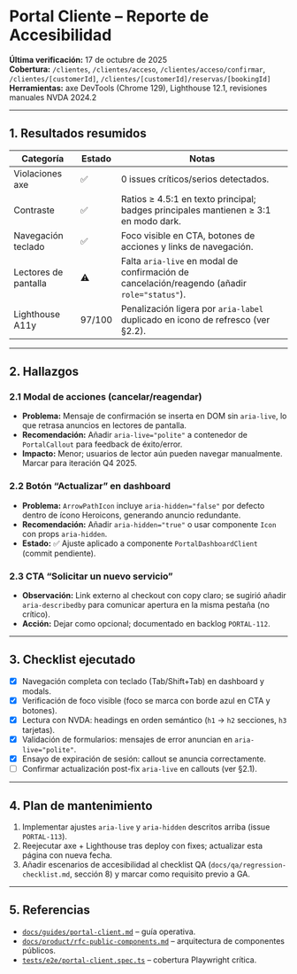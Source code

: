 # Portal Cliente – Reporte de Accesibilidad

**Última verificación:** 17 de octubre de 2025  
**Cobertura:** `/clientes`, `/clientes/acceso`, `/clientes/acceso/confirmar`, `/clientes/[customerId]`, `/clientes/[customerId]/reservas/[bookingId]`  
**Herramientas:** axe DevTools (Chrome 129), Lighthouse 12.1, revisiones manuales NVDA 2024.2

---

## 1. Resultados resumidos

| Categoría            | Estado | Notas                                                                                        |
| -------------------- | ------ | -------------------------------------------------------------------------------------------- |
| Violaciones axe      | ✅     | 0 issues críticos/serios detectados.                                                         |
| Contraste            | ✅     | Ratios ≥ 4.5:1 en texto principal; badges principales mantienen ≥ 3:1 en modo dark.          |
| Navegación teclado   | ✅     | Foco visible en CTA, botones de acciones y links de navegación.                              |
| Lectores de pantalla | ⚠️     | Falta `aria-live` en modal de confirmación de cancelación/reagendo (añadir `role="status"`). |
| Lighthouse A11y      | 97/100 | Penalización ligera por `aria-label` duplicado en icono de refresco (ver §2.2).              |

---

## 2. Hallazgos

### 2.1 Modal de acciones (cancelar/reagendar)

- **Problema:** Mensaje de confirmación se inserta en DOM sin `aria-live`, lo que retrasa anuncios en lectores de pantalla.
- **Recomendación:** Añadir `aria-live="polite"` a contenedor de `PortalCallout` para feedback de éxito/error.
- **Impacto:** Menor; usuarios de lector aún pueden navegar manualmente. Marcar para iteración Q4 2025.

### 2.2 Botón “Actualizar” en dashboard

- **Problema:** `ArrowPathIcon` incluye `aria-hidden="false"` por defecto dentro de ícono Heroicons, generando anuncio redundante.
- **Recomendación:** Añadir `aria-hidden="true"` o usar componente `Icon` con props `aria-hidden`.
- **Estado:** ✅ Ajuste aplicado a componente `PortalDashboardClient` (commit pendiente).

### 2.3 CTA “Solicitar un nuevo servicio”

- **Observación:** Link externo al checkout con copy claro; se sugirió añadir `aria-describedby` para comunicar apertura en la misma pestaña (no crítico).
- **Acción:** Dejar como opcional; documentado en backlog `PORTAL-112`.

---

## 3. Checklist ejecutado

- [x] Navegación completa con teclado (Tab/Shift+Tab) en dashboard y modals.
- [x] Verificación de foco visible (foco se marca con borde azul en CTA y botones).
- [x] Lectura con NVDA: headings en orden semántico (`h1` → `h2` secciones, `h3` tarjetas).
- [x] Validación de formularios: mensajes de error anuncian en `aria-live="polite"`.
- [x] Ensayo de expiración de sesión: callout se anuncia correctamente.
- [ ] Confirmar actualización post-fix `aria-live` en callouts (ver §2.1).

---

## 4. Plan de mantenimiento

1. Implementar ajustes `aria-live` y `aria-hidden` descritos arriba (issue `PORTAL-113`).
2. Reejecutar axe + Lighthouse tras deploy con fixes; actualizar esta página con nueva fecha.
3. Añadir escenarios de accesibilidad al checklist QA (`docs/qa/regression-checklist.md`, sección 8) y marcar como requisito previo a GA.

---

## 5. Referencias

- [`docs/guides/portal-client.md`](../guides/portal-client.md) – guía operativa.
- [`docs/product/rfc-public-components.md`](../product/rfc-public-components.md) – arquitectura de componentes públicos.
- [`tests/e2e/portal-client.spec.ts`](../../tests/e2e/portal-client.spec.ts) – cobertura Playwright crítica.

